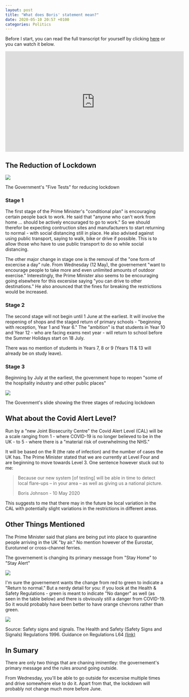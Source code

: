 ```yaml
---
layout: post
title: "What does Boris' statement mean?"
date: 2020-05-10 20:57 +0100
categories: Politics
---
```


Before I start, you can read the full transcript for yourself by clicking [here](https://www.gov.uk/government/speeches/pm-address-to-the-nation-on-coronavirus-10-may-2020) or you can watch it below.

<iframe width="560" height="315" src="https://www.youtube.com/embed/bjvRhrJqNHI" frameborder="0" allow="accelerometer; autoplay; clipboard-write; encrypted-media; gyroscope; picture-in-picture" allowfullscreen></iframe>

The Reduction of Lockdown
-------------------------

![](https://joshsblogaboutstuff.files.wordpress.com/2020/05/image.png?w=1024)

The Government's "Five Tests" for reducing lockdown

### Stage 1

The first stage of the Prime Minister's "conditional plan" is encouraging certain people back to work. He said that "anyone who can't work from home ... should be actively encouraged to go to work." So we should therefor be expecting contruction sites and manufacturers to start returning to normal - with social distancing still in place. He also advised against using public transport, saying to walk, bike or drive if possible. This is to allow those who have to use public transport to do so while social distancing.

The other major change in stage one is the removal of the "one form of excercise a day" rule. From Wednesday (12 May), the governement "want to encourage people to take more and even unlimited amounts of outdoor exercise." Interestingly, the Prime Minister also seems to be encouraging going elsewhere for this excersise saying "you can drive to other destinations." He also anounced that the fines for breaking the restrictions would be increased.

### Stage 2

The second stage will not begin until 1 June at the earliest. It will involve the reopening of shops and the staged return of primary schools - "beginning with reception, Year 1 and Year 6." The "ambition" is that students in Year 10 and Year 12 - who are facing exams next year - will return to school before the Summer Holidays start on 18 July.

There was no mention of students in Years 7, 8 or 9 (Years 11 & 13 will already be on study leave).

### Stage 3

Beginning by July at the earliest, the government hope to reopen "some of the hospitality industry and other public places"

![](https://joshsblogaboutstuff.files.wordpress.com/2020/05/annotation-2020-05-10-205356.jpg?w=1024)

The Govenment's slide showing the three stages of reducing lockdown

What about the Covid Alert Level?
---------------------------------

Run by a "new Joint Biosecurity Centre" the Covid Alert Level (CAL) will be a scale ranging from 1 - where COVID-19 is no longer believed to be in the UK - to 5 - where there is a "material risk of overwhelming the NHS."

It will be based on the R (the rate of infection) and the number of cases the UK has. The Prime Minister stated that we are currently at Level Four and are beginning to move towards Level 3. One sentence however stuck out to me:

> Because our new system \[of testing\] will be able in time to detect local flare-ups – in your area – as well as giving us a national picture.
> 
> Boris Johnson - 10 May 2020

This suggests to me that there may in the future be local variation in the CAL with potentially slight variations in the restrictions in different areas.

Other Things Mentioned
----------------------

The Prime Minister said that plans are being put into place to quarantine people arriving in the UK "by air." No mention however of the Eurostar, Eurotunnel or cross-channel ferries.

The governement is changing its primary message from "Stay Home" to "Stay Alert"

![](https://joshsblogaboutstuff.files.wordpress.com/2020/05/stay-home-stay-alert.jpg?w=757)

I'm sure the governement wants the change from red to green to indicate a "Return to normal." But a nerdy detail for you: if you look at the Health & Safety Regulations - green is meant to indicate "No danger" as well (as seen in the table below) and there is obviously still a danger from COVID-19. So it would probably have been better to have orange chevrons rather than green.

![](https://joshsblogaboutstuff.files.wordpress.com/2020/05/annotation-2020-05-10-203851.jpg?w=1024)

Source: Safety signs and signals. The Health and Safety (Safety Signs and Signals) Regulations 1996. Guidance on Regulations L64 [(link)](https://www.hse.gov.uk/pubns/priced/l64.pdf)

In Sumary
---------

There are only two things that are chaning iminentley: the governement's primary message and the rules around going outside.

From Wednesday, you'll be able to go outside for excersise multiple times and drive somewhere else to do it. Apart from that, the lockdown will probably not change much more before June.
